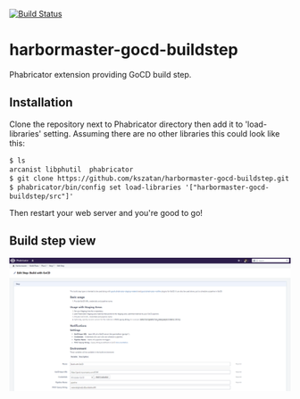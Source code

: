 [![Build Status](https://travis-ci.org/kszatan/harbormaster-gocd-buildstep.svg?branch=master)](https://travis-ci.org/kszatan/harbormaster-gocd-buildstep)

# harbormaster-gocd-buildstep
Phabricator extension providing GoCD build step.

## Installation
Clone the repository next to Phabricator directory then add it to 'load-libraries'
setting. Assuming there are no other libraries this could look like this:
```
$ ls
arcanist libphutil  phabricator
$ git clone https://github.com/kszatan/harbormaster-gocd-buildstep.git
$ phabricator/bin/config set load-libraries '["harbormaster-gocd-buildstep/src"]'
```
Then restart your web server and you're good to go!

## Build step view
![View](docs/view.png)
